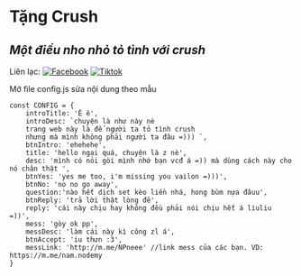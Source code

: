 # Tặng Crush
## _Một điều nho nhỏ tỏ tình với crush_

Liên lạc: 
[![Facebook](https://i.imgur.com/GRqy96ts.jpg)](https://www.facebook.com/nam.nodemy)
[![Tiktok](https://i.imgur.com/Nbfl1E7t.jpg)](https://www.tiktok.com/@manindev)

Mở file config.js sửa nội dung theo mẫu
```
const CONFIG = {
    introTitle: 'Ê ê',
    introDesc: `chuyện là như này nè
    trang web này là để người ta tỏ tình crush
    nhưng mà mình không phải người ta đâu =))) `,
    btnIntro: 'ehehehe',
    title: 'hello ngại quá, chuyện là z nè',
    desc: 'mình có nói gòi mình nhớ bạn vcđ á =)) mà dùng cách này cho nó chân thật ',
    btnYes: 'yes me too, i'm missing you vailon =)))',
    btnNo: 'no no go away',
    question:'nào hết dịch set kèo liền nhá, hong bùm nựa đâuu',
    btnReply: 'trả lời thật lòng đê',
    reply: 'cái này chịu hay không đều phải nói chịu hết á liuliu =))',
    mess: 'gòy ok pp',
    messDesc: 'làm cái này kì công zl á',
    btnAccept: 'iu thưn :3',
    messLink: 'http://m.me/NPneee' //link mess của các bạn. VD: https://m.me/nam.nodemy
}
```

